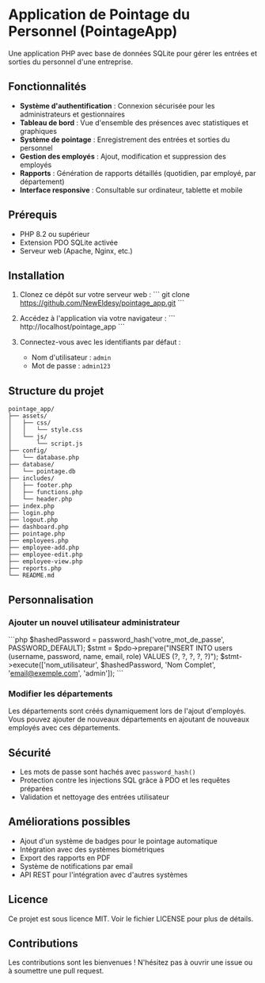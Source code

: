 # Application de Pointage du Personnel (PointageApp)

Une application PHP avec base de données SQLite pour gérer les entrées et sorties du personnel d'une entreprise.

## Fonctionnalités

- **Système d'authentification** : Connexion sécurisée pour les administrateurs et gestionnaires
- **Tableau de bord** : Vue d'ensemble des présences avec statistiques et graphiques
- **Système de pointage** : Enregistrement des entrées et sorties du personnel
- **Gestion des employés** : Ajout, modification et suppression des employés
- **Rapports** : Génération de rapports détaillés (quotidien, par employé, par département)
- **Interface responsive** : Consultable sur ordinateur, tablette et mobile

## Prérequis

- PHP 8.2 ou supérieur
- Extension PDO SQLite activée
- Serveur web (Apache, Nginx, etc.)

## Installation

1. Clonez ce dépôt sur votre serveur web :
   \`\`\`
   git clone https://github.com/NewEldesy/pointage_app.git
   \`\`\`

2. Accédez à l'application via votre navigateur :
   \`\`\`
   http://localhost/pointage_app
   \`\`\`

4. Connectez-vous avec les identifiants par défaut :
   - Nom d'utilisateur : `admin`
   - Mot de passe : `admin123`

## Structure du projet

```
pointage_app/
├── assets/
│   ├── css/
│   │   └── style.css
│   └── js/
│       └── script.js
├── config/
│   └── database.php
├── database/
│   └── pointage.db
├── includes/
│   ├── footer.php
│   ├── functions.php
│   └── header.php
├── index.php
├── login.php
├── logout.php
├── dashboard.php
├── pointage.php
├── employees.php
├── employee-add.php
├── employee-edit.php
├── employee-view.php
├── reports.php
└── README.md
```

## Personnalisation

### Ajouter un nouvel utilisateur administrateur

\`\`\`php
$hashedPassword = password_hash('votre_mot_de_passe', PASSWORD_DEFAULT);
$stmt = $pdo->prepare("INSERT INTO users (username, password, name, email, role) VALUES (?, ?, ?, ?, ?)");
$stmt->execute(['nom_utilisateur', $hashedPassword, 'Nom Complet', 'email@exemple.com', 'admin']);
\`\`\`

### Modifier les départements

Les départements sont créés dynamiquement lors de l'ajout d'employés. Vous pouvez ajouter de nouveaux départements en ajoutant de nouveaux employés avec ces départements.

## Sécurité

- Les mots de passe sont hachés avec `password_hash()`
- Protection contre les injections SQL grâce à PDO et les requêtes préparées
- Validation et nettoyage des entrées utilisateur

## Améliorations possibles

- Ajout d'un système de badges pour le pointage automatique
- Intégration avec des systèmes biométriques
- Export des rapports en PDF
- Système de notifications par email
- API REST pour l'intégration avec d'autres systèmes

## Licence

Ce projet est sous licence MIT. Voir le fichier LICENSE pour plus de détails.

## Contributions

Les contributions sont les bienvenues ! N'hésitez pas à ouvrir une issue ou à soumettre une pull request.
